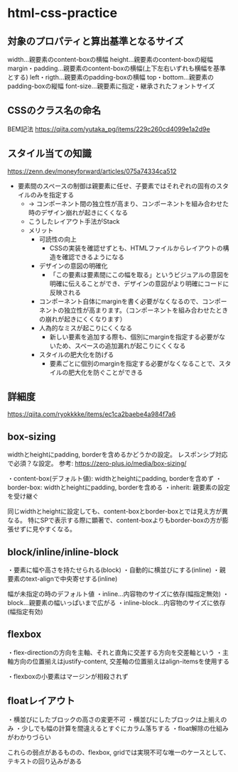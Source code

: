 # html-css-practice

## 対象のプロパティと算出基準となるサイズ
width...親要素のcontent-boxの横幅
height...親要素のcontent-boxの縦幅
margin・padding...親要素のcontent-boxの横幅(上下左右いずれも横幅を基準とする)
left・rigth...親要素のpadding-boxの横幅
top・bottom...親要素のpadding-boxの縦幅
font-size...親要素に指定・継承されたフォントサイズ

## CSSのクラス名の命名
BEM記法
https://qiita.com/yutaka_pg/items/229c260cd4099e1a2d9e

## スタイル当ての知識
https://zenn.dev/moneyforward/articles/075a74334ca512
- 要素間のスペースの制御は親要素に任せ、子要素ではそれぞれの固有のスタイルのみを指定する
	- → コンポーネント間の独立性が高まり、コンポーネントを組み合わせた時のデザイン崩れが起きにくくなる
	- こうしたレイアウト手法がStack
	- メリット
		- 可読性の向上
			- CSSの実装を確認せずとも、HTMLファイルからレイアウトの構造を確認できるようになる
		- デザインの意図の明確化
			- 「この要素は要素間にこの幅を取る」というビジュアルの意図を明確に伝えることができ、デザインの意図がより明確にコードに反映される
		- コンポーネント自体にmarginを書く必要がなくなるので、コンポーネントの独立性が高まります。（コンポーネントを組み合わせたときの崩れが起きにくくなります）
		- 人為的なミスが起こりにくくなる
			- 新しい要素を追加する際も、個別にmarginを指定する必要がないため、スペースの追加漏れが起こりにくくなる
		- スタイルの肥大化を防げる
			- 要素ごとに個別のmarginを指定する必要がなくなることで、スタイルの肥大化を防ぐことができる
## 詳細度
https://qiita.com/ryokkkke/items/ec1ca2baebe4a984f7a6

## box-sizing
widthとheightにpadding, borderを含めるかどうかの設定。
レスポンシブ対応で必須？な設定。
参考: https://zero-plus.io/media/box-sizing/

・content-box(デフォルト値): widthとheightにpadding, borderを含めず
・border-box: widthとheightにpadding, borderを含める
・inherit: 親要素の設定を受け継ぐ

同じwidthとheightに設定しても、content-boxとborder-boxとでは見え方が異なる。
特にSPで表示する際に顕著で、content-boxよりもborder-boxの方が膨張せずに見やすくなる。

## block/inline/inline-block
・要素に幅や高さを持たせられる(block)
・自動的に横並びにする(inline)
・親要素のtext-alignで中央寄せする(inline)

幅が未指定の時のデフォルト値
・inline...内容物のサイズに依存(幅指定無効)
・block...親要素の幅いっぱいまで広がる
・inline-block...内容物のサイズに依存(幅指定有効)

## flexbox
・flex-directionの方向を主軸、それと直角に交差する方向を交差軸という
・主軸方向の位置揃えはjustify-content, 交差軸の位置揃えはalign-itemsを使用する

・flexboxの小要素はマージンが相殺されず

## floatレイアウト
・横並びにしたブロックの高さの変更不可
・横並びにしたブロックは上揃えのみ
・少しでも幅の計算を間違えるとすぐにカラム落ちする
・float解除の仕組みがわかりづらい

これらの弱点があるものの、flexbox, gridでは実現不可な唯一のケースとして、
テキストの回り込みがある
